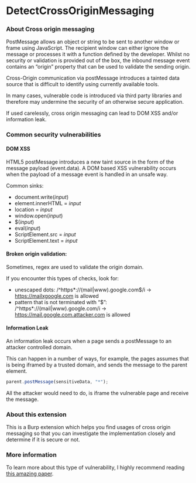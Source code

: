 # DetectCrossOriginMessaging

### About Cross origin messaging

PostMessage allows an object or string to be sent to another window or frame using JavaScript. The recipient window can either ignore the message or processes it with a function defined by the developer. Whilst no security or validation is provided out of the box, the inbound message event contains an “origin” property that can be used to validate the sending origin.

Cross-Origin communication via postMessage introduces a tainted data source that is difficult to identify using currently available tools.

In many cases, vulnerable code is introduced via third party libraries and therefore may undermine the security of an otherwise secure application.

If used carelessly, cross origin messaging can lead to DOM XSS and/or information leak.

### Common security vulnerabilities

#### DOM XSS

HTML5 postMessage introduces a new taint source in the form of the message payload (event.data). A DOM based XSS vulnerability occurs when the payload of a message event is handled in an unsafe way.

Common sinks:
- document.write(*input*)
- element.innerHTML = *input*
- location = *input*
- window.open(*input*)
- $(*input*)
- eval(*input*)
- ScriptElement.src = *input*
- ScriptElement.text = *input*

#### Broken origin validation:

Sometimes, regex are used to validate the origin domain.

If you encounter this types of checks, look for:
- unescaped dots: /^https*:\/\/(mail|www).google.com$/i -> https://mailxgoogle.com is allowed
- pattern that is not terminated with “$”: /^https*:\/\/(mail|www)\.google\.com/i -> https://mail.google.com.attacker.com is allowed

#### Information Leak

An information leak occurs when a page sends a postMessage to an attacker controlled domain.

This can happen in a number of ways, for example, the pages assumes that is being iframed by a trusted domain, and sends the message to the parent element.

```javascript
parent.postMessage(sensitiveData, "*");
```
All the attacker would need to do, is iframe the vulnerable page and receive the message.

### About this extension

This is a Burp extension which helps you find usages of cross origin messaging so that you can investigate the implementation closely and determine if it is secure or not.


### More information

To learn more about this type of vulnerability, I highly recommend reading [this amazing paper](https://www.sec-1.com/blog/wp-content/uploads/2016/08/Hunting-postMessage-Vulnerabilities.pdf).



